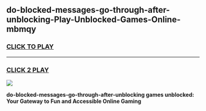 
## do-blocked-messages-go-through-after-unblocking-Play-Unblocked-Games-Online-mbmqy
<h3>
<a href="https://premium76.site?title=do-blocked-messages-go-through-after-unblocking&ref=25A">CLICK TO PLAY</a></h3>
<hr>

<h3>
<a href="https://premium76.site?title=do-blocked-messages-go-through-after-unblocking&ref=25A">CLICK 2 PLAY</a>
  
</h3>

<a href="https://premium76.site?title=do-blocked-messages-go-through-after-unblocking&ref=25A"><img src="https://clearcache.store/games.png"></a>


**do-blocked-messages-go-through-after-unblocking games unblocked: Your Gateway to Fun and Accessible Online Gaming**
